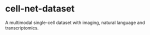 # cell-net-dataset
A multimodal single-cell dataset with imaging, natural language and transcriptomics.
